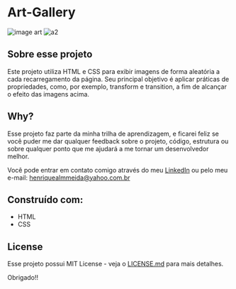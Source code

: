 # Art-Gallery

![image art ](https://github.com/LuizTamanaha/Art-Gallery/assets/30093909/ecb40bc8-b8d8-4abe-910b-e59a5570d2a3)
![a2](https://github.com/LuizTamanaha/Art-Gallery/assets/30093909/98c54594-0b17-43b3-b079-fe32e86df1e5)

## Sobre esse projeto

Este projeto utiliza HTML e CSS para exibir imagens de forma aleatória a cada recarregamento da página. Seu principal objetivo é aplicar práticas de propriedades, como, por exemplo, transform e transition, a fim de alcançar o efeito das imagens acima.

## Why?

Esse projeto faz parte da minha trilha de aprendizagem, e ficarei feliz se você puder me dar qualquer feedback sobre o projeto, código, estrutura ou sobre qualquer ponto que me ajudará a me tornar um desenvolvedor melhor.

Você pode entrar em contato comigo através do meu [LinkedIn](http://www.linkedin.com/in/luiz-tamanaha) ou pelo meu e-mail: henriquealmmeida@yahoo.com.br

## Construído com:
- HTML
- CSS

## License

Esse projeto possui MIT License - veja o [LICENSE.md](https://github.com/LuizTamanaha/Art-Gallery/blob/main/LICENSE) para mais detalhes.

Obrigado!!

